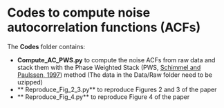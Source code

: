 # Codes to compute noise autocorrelation functions  (ACFs)

The **Codes** folder contains:
  - **Compute_AC_PWS.py** to compute the noise ACFs from raw data and stack them with the Phase Weighted Stack (PWS, [Schimmel and Paulssen, 1997](https://academic.oup.com/gji/article/130/2/497/760640)) method (The data in the Data/Raw folder need to be uzipped)
  - ** Reproduce_Fig_2_3.py** to reproduce Figures 2 and 3 of the paper
  - ** Reproduce_Fig_4.py** to reproduce Figure 4 of the paper 

